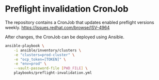 # Preflight invalidation CronJob

The repository contains a CronJob that updates enabled preflight versions
weekly. https://issues.redhat.com/browse/ISV-4964

After changes, the CronJob can be deployed using Ansible.

```bash
ansible-playbook \
    -i ansible/inventory/clusters \
    -e "clusters=prod-cluster" \
    -e "ocp_token=[TOKEN]" \
    -e "env=prod" \
    --vault-password-file [PWD_FILE] \
    playbooks/preflight-invalidation.yml
```
